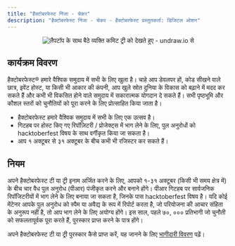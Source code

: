 ```yaml
---
title: "हैक्टोबरफेस्ट निंजा - चेकर"
description: "हैक्टोबरफेस्ट निंजा - चेकर - हैक्टोबरफेस्ट प्रस्तुतकर्ता: डिजिटल ओशन"
---
```


<center>
  <img class="Splash-Image" alt="लैपटॉप के साथ बैठे व्यक्ति कमिट ट्री को देखते हुए - undraw.io से" />
</center>

## कार्यक्रम विवरण

हैक्टोबरफेस्ट® हमारे वैश्विक समुदाय में सभी के लिए खुला है। चाहे आप डेवलपर हों, कोड सीखने वाले छात्र, इवेंट होस्ट, या किसी भी आकार की कंपनी, आप खुले स्रोत दुनिया के विकास को बढ़ाने में मदद कर सकते हैं और कभी भी विकसित होने वाले समुदाय में सकारात्मक योगदान दे सकते हैं। सभी पृष्ठभूमि और कौशल स्तरों को चुनौतियों को पूरा करने के लिए प्रोत्साहित किया जाता है।

* हैक्टोबरफेस्ट हमारे वैश्विक समुदाय में सभी के लिए एक उत्सव है।
* गिटहब पर होस्ट किए गए रिपॉज़िटरी / प्रोजेक्ट्स में भाग लेने के लिए, पुल अनुरोधों को hacktoberfest विषय के साथ वर्गीकृत किया जा सकता है।
* आप १ अक्टूबर से ३१ अक्टूबर के बीच कभी भी रजिस्टर कर सकते हैं।

## नियम

अपने हैक्टोबरफेस्ट टी या ट्री इनाम अर्जित करने के लिए, आपको १-३१ अक्टूबर (किसी भी समय क्षेत्र में) के बीच चार वैध पुल अनुरोध (पीआर) पंजीकृत करने और बनाने होंगे। पीआर गिटहब पर सार्वजनिक रिपॉजिटरीयों में भाग लेने के लिए बनाया जा सकता है, जिनके पास hacktoberfest विषय है। यदि कोई मेंटेनर आपके पुल अनुरोध को स्पैम या अवैद्य के रूप में रिपोर्ट करता है, जो परियोजना की आचार संहिता के अनुरूप नहीं है, तो आप भाग लेने के लिए अयोग्य होंगे। इस साल, पहले ७०, ००० प्रतिभागी जो चुनौती को सफलतापूर्वक पूरा करते हैं, पुरस्कार प्राप्त करने के पात्र होंगे।

अपने हैक्टोबरफेस्ट टी या ट्री पुरस्कार कैसे प्राप्त करें, यह जानने के लिए [भागीदारी विवरण](https://hacktoberfest.digitalocean.com/details) पढ़ें।
